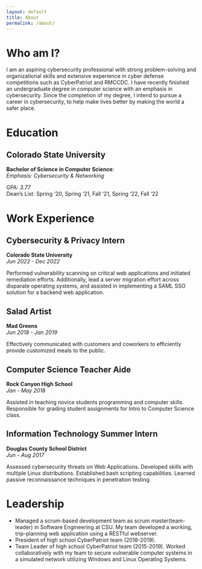 ```yaml
---
layout: default
title: About
permalink: /about/
---
```


# Who am I?

I am an aspiring cybersecurity professional with strong problem-solving and organizational skills and extensive experience in cyber defense competitions such as CyberPatriot and RMCCDC. I have recently finished an undergraduate degree in computer science with an emphasis in cybersecurity. Since the completion of my degree, I intend to pursue a career in cybersecurity, to help make lives better by making the world a safer place.

# Education

## Colorado State University
**Bachelor of Science in Computer Science**:<br>
*Emphasis: Cybersecurity & Networking*

GPA: _3.77_<br>
Dean’s List: Spring ‘20, Spring ‘21, Fall ‘21, Spring ‘22, Fall ‘22

# Work Experience

## Cybersecurity & Privacy Intern
**Colorado State University**<br>
_Jun 2022 - Dec 2022_

Performed vulnerability scanning on critical web applications and initiated remediation efforts. Additionally, lead a server migration effort across disparate operating systems, and assisted in implementing a SAML SSO solution for a backend web application.

## Salad Artist
**Mad Greens**<br>
_Jun 2018 - Jan 2019_

Effectively communicated with customers and coworkers to efficiently provide customized meals to the public.
## Computer Science Teacher Aide
**Rock Canyon High School**<br>
_Jan - May 2018_

Assisted in teaching novice students programming and computer skills. Responsible for grading student assignments for Intro to Computer Science class.
## Information Technology Summer Intern
**Douglas County School District**<br>
_Jun - Aug 2017_

Assessed cybersecurity threats on Web Applications. Developed skills with multiple Linux distributions. Established bash scripting capabilities. Learned passive reconnaissance techniques in penetration testing.

# Leadership
 * Managed a scrum-based development team as scrum master(team-leader) in Software Engineering at CSU. My team developed a working, trip-planning web application using a RESTful webserver.
 * President of high school CyberPatriot team (2018-2019).
 * Team Leader of high school CyberPatriot team (2015-2019). Worked collaboratively with my team to secure vulnerable computer systems in a simulated network utilizing Windows and Linux Operating Systems.


<!-- # CC
<a rel="license" href="http://creativecommons.org/licenses/by-nc-sa/4.0/"><img alt="Creative Commons License" style="border-width:0" src="https://i.creativecommons.org/l/by-nc-sa/4.0/88x31.png" /></a><br />This work is licensed under a <a rel="license" href="http://creativecommons.org/licenses/by-nc-sa/4.0/">Creative Commons Attribution-NonCommercial-ShareAlike 4.0 International License</a>. -->